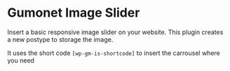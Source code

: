 # Gumonet Image Slider

Insert a basic responsive image slider on your website. This plugin creates a new postype to storage the image.

It uses the short code ```[wp-gm-is-shortcode]``` to insert the carrousel where you need
